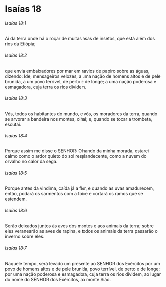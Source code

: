 # Isaías 18

###### Isaías 18:1

Ai da terra onde há o roçar de muitas asas de insetos, que está além dos rios da Etiópia;

###### Isaías 18:2

que envia embaixadores por mar em navios de papiro sobre as águas, dizendo: Ide, mensageiros velozes, a uma nação de homens altos e de pele brunida, a um povo terrível, de perto e de longe; a uma nação poderosa e esmagadora, cuja terra os rios dividem.

###### Isaías 18:3

Vós, todos os habitantes do mundo, e vós, os moradores da terra, quando se arvorar a bandeira nos montes, olhai; e, quando se tocar a trombeta, escutai.

###### Isaías 18:4

Porque assim me disse o SENHOR: Olhando da minha morada, estarei calmo como o ardor quieto do sol resplandecente, como a nuvem do orvalho no calor da sega.

###### Isaías 18:5

Porque antes da vindima, caída já a flor, e quando as uvas amadurecem, então, podará os sarmentos com a foice e cortará os ramos que se estendem.

###### Isaías 18:6

Serão deixados juntos às aves dos montes e aos animais da terra; sobre eles veranearão as aves de rapina, e todos os animais da terra passarão o inverno sobre eles.

###### Isaías 18:7

Naquele tempo, será levado um presente ao SENHOR dos Exércitos por um povo de homens altos e de pele brunida, povo terrível, de perto e de longe; por uma nação poderosa e esmagadora, cuja terra os rios dividem, ao lugar do nome do SENHOR dos Exércitos, ao monte Sião.

